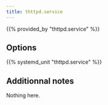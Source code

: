 ```yaml
---
title: thttpd.service
---
```


{{% provided_by "thttpd.service" %}}

## Options

{{% systemd_unit "thttpd.service" %}}

## Additionnal notes

Nothing here.